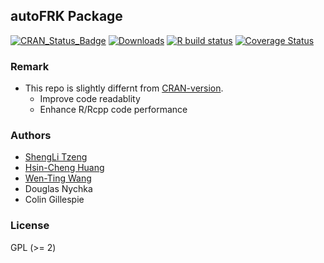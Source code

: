 ## autoFRK Package
  [![CRAN_Status_Badge](http://www.r-pkg.org/badges/version/autoFRK)](https://CRAN.R-project.org/package=autoFRK)
  [![Downloads](http://cranlogs.r-pkg.org/badges/grand-total/autoFRK)](https://CRAN.R-project.org/package=autoFRK)
  [![R build status](https://github.com/egpivo/autoFRK/workflows/R-CMD-check/badge.svg)](https://github.com/egpivo/autoFRK/actions)
  [![Coverage Status](https://img.shields.io/codecov/c/github/egpivo/autoFRK/master.svg)](https://codecov.io/github/egpivo/autoFRK?branch=master)
### Remark
- This repo is slightly differnt from [CRAN-version](https://CRAN.R-project.org/package=autoFRK).
  - Improve code readablity
  - Enhance R/Rcpp code performance 

### Authors
- [ShengLi Tzeng](https://math.nsysu.edu.tw/p/405-1183-189657,c959.php?Lang=en)
- [Hsin-Cheng Huang](http://www.stat.sinica.edu.tw/hchuang/ "Hsin-Cheng Huang")
- [Wen-Ting Wang](https://www.linkedin.com/in/wen-ting-wang-6083a17b "Wen-Ting Wang")
- Douglas Nychka
- Colin Gillespie

### License
  GPL (>= 2)

